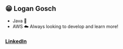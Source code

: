 ## 😁 Logan Gosch
- Java 🍵
- AWS ☁️
Always looking to develop and learn more!

### [LinkedIn](www.linkedin.com/in/logan-gosch-b93612179)

<!---
logan-gosch/logan-gosch is a ✨ special ✨ repository because its `README.md` (this file) appears on your GitHub profile.
You can click the Preview link to take a look at your changes.
--->
